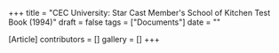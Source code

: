 +++
title = "CEC University: Star Cast Member's School of Kitchen Test Book (1994)"
draft = false
tags = ["Documents"]
date = ""

[Article]
contributors = []
gallery = []
+++